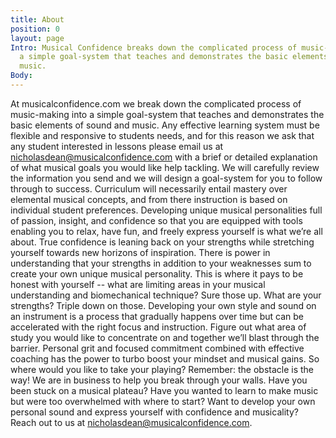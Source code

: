 ```yaml
---
title: About
position: 0
layout: page
Intro: Musical Confidence breaks down the complicated process of music-making into
  a simple goal-system that teaches and demonstrates the basic elements of audio &
  music.
Body: 
---
```


At musicalconfidence.com we break down the complicated process of music-making into a simple goal-system that teaches and demonstrates the basic elements of sound and music. Any effective learning system must be flexible and responsive to students needs, and for this reason we ask that any student interested in lessons please email us at nicholasdean@musicalconfidence.com with a brief or detailed explanation of what musical goals you would like help tackling. We will carefully review the information you send and we will design a goal-system for you to follow through to success. Curriculum will necessarily entail mastery over elemental musical concepts, and from there instruction is based on individual student preferences. Developing unique musical personalities full of passion, insight, and confidence so that you are equipped with tools enabling you to relax, have fun, and freely express yourself is what we’re all about. True confidence is leaning back on your strengths while stretching yourself towards new horizons of inspiration.
There is power in understanding that your strengths in addition to your weaknesses sum to create your own unique musical personality. This is where it pays to be honest with yourself -- what are limiting areas in your musical understanding and biomechanical technique? Sure those up. What are your strengths? Triple down on those. Developing your own style and sound on an instrument is a process that gradually happens over time but can be accelerated with the right focus and instruction. Figure out what area of study you would like to concentrate on and together we’ll blast through the barrier. Personal grit and focused commitment combined with effective coaching has the power to turbo boost your mindset and musical gains. So where would you like to take your playing?
Remember: the obstacle is the way! We are in business to help you break through your walls.
Have you been stuck on a musical plateau? Have you wanted to learn to make music but were too overwhelmed with where to start? Want to develop your own personal sound and express yourself with confidence and musicality? Reach out to us at nicholasdean@musicalconfidence.com.
